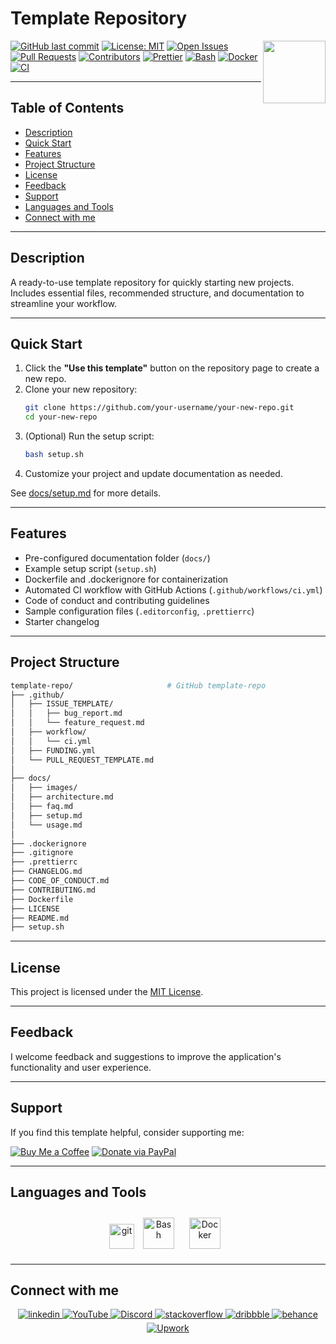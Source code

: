 # Template Repository

<img align="right" src="https://media.giphy.com/media/du3J3cXyzhj75IOgvA/giphy.gif" width="100"/>

[![GitHub last commit](https://img.shields.io/github/last-commit/Alexandrbig1/template-repo)](https://github.com/Alexandrbig1/template-repo/commits/main)
[![License: MIT](https://img.shields.io/github/license/Alexandrbig1/template-repo)](https://github.com/Alexandrbig1/template-repo/blob/main/LICENSE)
[![Open Issues](https://img.shields.io/github/issues/Alexandrbig1/template-repo)](https://github.com/Alexandrbig1/template-repo/issues)
[![Pull Requests](https://img.shields.io/github/issues-pr/Alexandrbig1/template-repo)](https://github.com/Alexandrbig1/template-repo/pulls)
[![Contributors](https://img.shields.io/github/contributors/Alexandrbig1/template-repo)](https://github.com/Alexandrbig1/template-repo/graphs/contributors)
[![Prettier](https://img.shields.io/badge/prettier-2.8.8-ff69b4.svg?style=for-the-badge&logo=prettier)](https://prettier.io/)
[![Bash](https://img.shields.io/badge/bash-5.2-4EAA25?logo=gnubash&logoColor=white&style=for-the-badge)](https://www.gnu.org/software/bash/)
[![Docker](https://img.shields.io/badge/Docker-24.0-blue?logo=docker&style=for-the-badge)](Dockerfile)
[![CI](https://github.com/Alexandrbig1/template-repo/actions/workflows/ci.yml/badge.svg?style=for-the-badge)](https://github.com/Alexandrbig1/template-repo/actions/workflows/ci.yml)

---

## Table of Contents

- [Description](#description)
- [Quick Start](#quick-start)
- [Features](#features)
- [Project Structure](#project-structure)
- [License](#license)
- [Feedback](#feedback)
- [Support](#support)
- [Languages and Tools](#languages-and-tools)
- [Connect with me](#connect-with-me)

---

## Description

A ready-to-use template repository for quickly starting new projects. Includes essential files, recommended structure, and documentation to streamline your workflow.

---

## Quick Start

1. Click the **"Use this template"** button on the repository page to create a new repo.
2. Clone your new repository:
   ```sh
   git clone https://github.com/your-username/your-new-repo.git
   cd your-new-repo
   ```
3. (Optional) Run the setup script:
   ```sh
   bash setup.sh
   ```
4. Customize your project and update documentation as needed.

See [docs/setup.md](docs/setup.md) for more details.

---

## Features

- Pre-configured documentation folder (`docs/`)
- Example setup script (`setup.sh`)
- Dockerfile and .dockerignore for containerization
- Automated CI workflow with GitHub Actions (`.github/workflows/ci.yml`)
- Code of conduct and contributing guidelines
- Sample configuration files (`.editorconfig`, `.prettierrc`)
- Starter changelog

---

## Project Structure

```bash
template-repo/                     # GitHub template-repo
├── .github/
│   ├── ISSUE_TEMPLATE/
│   │   ├── bug_report.md
│   │   └── feature_request.md
│   ├── workflow/
│   │   └── ci.yml
│   ├── FUNDING.yml
│   └── PULL_REQUEST_TEMPLATE.md
│
├── docs/
│   ├── images/
│   ├── architecture.md
│   ├── faq.md
│   ├── setup.md
│   └── usage.md
│
├── .dockerignore
├── .gitignore
├── .prettierrc
├── CHANGELOG.md
├── CODE_OF_CONDUCT.md
├── CONTRIBUTING.md
├── Dockerfile
├── LICENSE
├── README.md
├── setup.sh
```

---

## License

This project is licensed under the [MIT License](LICENSE).

---

## Feedback

I welcome feedback and suggestions to improve the application's functionality and user experience.

---

## Support

If you find this template helpful, consider supporting me:

[![Buy Me a Coffee](https://img.shields.io/badge/buy%20me%20a%20coffee-yellow?logo=buy-me-a-coffee&style=for-the-badge)](https://www.buymeacoffee.com/alexsmagin)
[![Donate via PayPal](https://img.shields.io/badge/paypal-donate-blue?logo=paypal&style=for-the-badge)](https://paypal.me/alexandrsmagin)

---

## Languages and Tools

<div align="center">
<a href="https://git-scm.com/" target="_blank" rel="noreferrer">
<img src="https://www.vectorlogo.zone/logos/git-scm/git-scm-icon.svg" alt="git" width="40" height="40"/></a>
<a href="https://www.gnu.org/software/bash/" target="_blank"><img style="margin: 10px" src="https://profilinator.rishav.dev/skills-assets/gnu_bash-icon.svg" alt="Bash" height="50" /></a>
<a href="https://www.docker.com/" target="_blank"><img style="margin: 10px" src="https://profilinator.rishav.dev/skills-assets/docker-original-wordmark.svg" alt="Docker" height="50" /></a>
</div>

---

## Connect with me

<div align="center">
<a href="https://linkedin.com/in/alex-smagin29" target="_blank">
<img src=https://img.shields.io/badge/linkedin-%231E77B5.svg?&style=for-the-badge&logo=linkedin&logoColor=white alt=linkedin style="margin-bottom: 5px;" />
</a>
<a href="https://www.youtube.com/@AlexSmaginDev" target="_blank">
<img src="https://img.shields.io/badge/youtube-%23FF0000.svg?&style=for-the-badge&logo=youtube&logoColor=white" alt="YouTube" style="margin-bottom: 5px;" />
</a>
<a href="https://discord.gg/t6MGsCqdFX" target="_blank">
<img src="https://img.shields.io/badge/discord-%237289DA.svg?&style=for-the-badge&logo=discord&logoColor=white" alt="Discord" style="margin-bottom: 5px;" />
</a>
<a href="https://stackoverflow.com/users/22484161/alex-smagin" target="_blank">
<img src=https://img.shields.io/badge/stackoverflow-%23F28032.svg?&style=for-the-badge&logo=stackoverflow&logoColor=white alt=stackoverflow style="margin-bottom: 5px;" />
</a>
<a href="https://dribbble.com/Alexandrbig1" target="_blank">
<img src=https://img.shields.io/badge/dribbble-%23E45285.svg?&style=for-the-badge&logo=dribbble&logoColor=white alt=dribbble style="margin-bottom: 5px;" />
</a>
<a href="https://www.behance.net/a1126" target="_blank">
<img src=https://img.shields.io/badge/behance-%23191919.svg?&style=for-the-badge&logo=behance&logoColor=white alt=behance style="margin-bottom: 5px;" />
</a>
<a href="https://www.upwork.com/freelancers/~0117da9f9f588056d2" target="_blank">
<img src="https://img.shields.io/badge/upwork-%230077B5.svg?&style=for-the-badge&logo=upwork&logoColor=white&color=%23167B02" alt="Upwork" style="margin-bottom: 5px;" />
</a>
</div>
